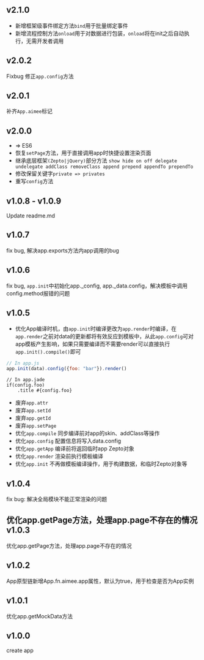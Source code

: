 v2.1.0
---
* 新增框架级事件绑定方法``bind``用于批量绑定事件
* 新增流程控制方法``onload``用于对数据进行包装，``onload``将在init之后自动执行，无需开发者调用

v2.0.2
---
Fixbug 修正``app.config``方法

v2.0.1
---
补齐``App.aimee``标记

v2.0.0
---
* => ES6
* 恢复``setPage``方法，用于直接调用app时快捷设置渲染页面
* 继承底层框架``(Zepto|jQuery)``部分方法
``show hide on off delegate undelegate addClass removeClass append prepend appendTo prependTo``
* 修改保留关键字``private => privates``
* 重写``config``方法

v1.0.8 - v1.0.9
---
Update readme.md

v1.0.7
---
fix bug, 解决app.exports方法内app调用的bug

v1.0.6
---
fix bug, ```app.init```中初始化app._config, app._data.config，解决模板中调用config.method报错的问题

v1.0.5
---
* 优化App编译时机，由```app.init```时编译更改为```app.render```时编译，在```app.render```之前对data的更新都将有效反应到模板中，从此```app.config```可对app模板产生影响，如果只需要编译而不需要render可以直接执行```app.init().compile()```即可
```javascript
// In app.js
app.init(data).config({foo: "bar"}).render()
```
```jade
// In app.jade
if(config.foo)
    .title #{config.foo}
```
* 废弃```app.attr```
* 废弃```app.setId```
* 废弃```app.getId```
* 废弃```app.setPage```
* 优化```app.compile``` 同步编译前对app的skin、addClass等操作
* 优化```app.config``` 配置信息将写入data.config
* 优化```app.getApp``` 编译前将返回临时app Zepto对象
* 优化```app.render``` 渲染前执行模板编译
* 优化```app.init``` 不再做模板编译操作，用于构建数据，和临时Zepto对象等

v1.0.4
---
fix bug: 解决全局模块不能正常渲染的问题

优化app.getPage方法，处理app.page不存在的情况
v1.0.3
---
优化app.getPage方法，处理app.page不存在的情况

v1.0.2
---
App原型链新增App.fn.aimee.app属性，默认为true，用于检查是否为App实例

v1.0.1
---
优化app.getMockData方法

v1.0.0
---
create app
